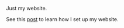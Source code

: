 Just my website.

See this [post](https://ronshavit/posts/setting-up-my-blog) to learn how I set up my website.
